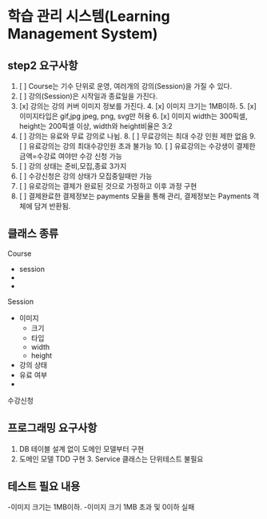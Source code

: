 # 학습 관리 시스템(Learning Management System)
## step2 요구사항
1. [ ] Course는 기수 단위로 운영, 여러개의 강의(Session)을 가질 수 있다.
2. [ ] 강의(Session)은 시작일과 종료일을 가진다.
3. [x] 강의는 강의 커버 이미지 정보를 가진다.
   4. [x] 이미지 크기는 1MB이하.
   5. [x] 이미지타입은 gif,jpg jpeg, png, svg만 허용
   6. [x] 이미지 width는 300픽셀, height는 200픽셀 이상, width와 height비율은 3:2
7. [ ] 강의는 유료와 무료 강의로 나뉨.
   8. [ ]  무료강의는 최대 수강 인원 제한 없음
   9. [ ]  유료강의는 강의 최대수강인원 초과 불가능
   10. [ ]  유료강의는 수강생이 결제한 금액=수강료 여야만 수강 신청 가능
11. [ ]  강의 상태는 준비,모집,종료 3가지
12. [ ]  수강신청은 강의 상태가 모집중일때만 가능
13. [ ]  유로강의는 결제가 완료된 것으로 가정하고 이후 과정 구현
14. [ ]  결제완료한 결제정보는 payments 모듈을 통해 관리, 결제정보는 Payments 객체에
    담겨 반환됨.


## 클래스 종류
Course
- session
- 
- 
Session
- 이미지
  - 크기
  - 타입
  - width
  - height
- 강의 상태
- 유료 여부
- 

수강신청


## 프로그래밍 요구사항
1. DB 테이블 설계 없이 도메인 모델부터 구현
2. 도메인 모델 TDD 구현
   3. Service 클래스는 단위테스트 불필요



## 테스트 필요 내용
-이미지 크기는 1MB이하.
-이미지 크기 1MB 초과 및 0이하 실패